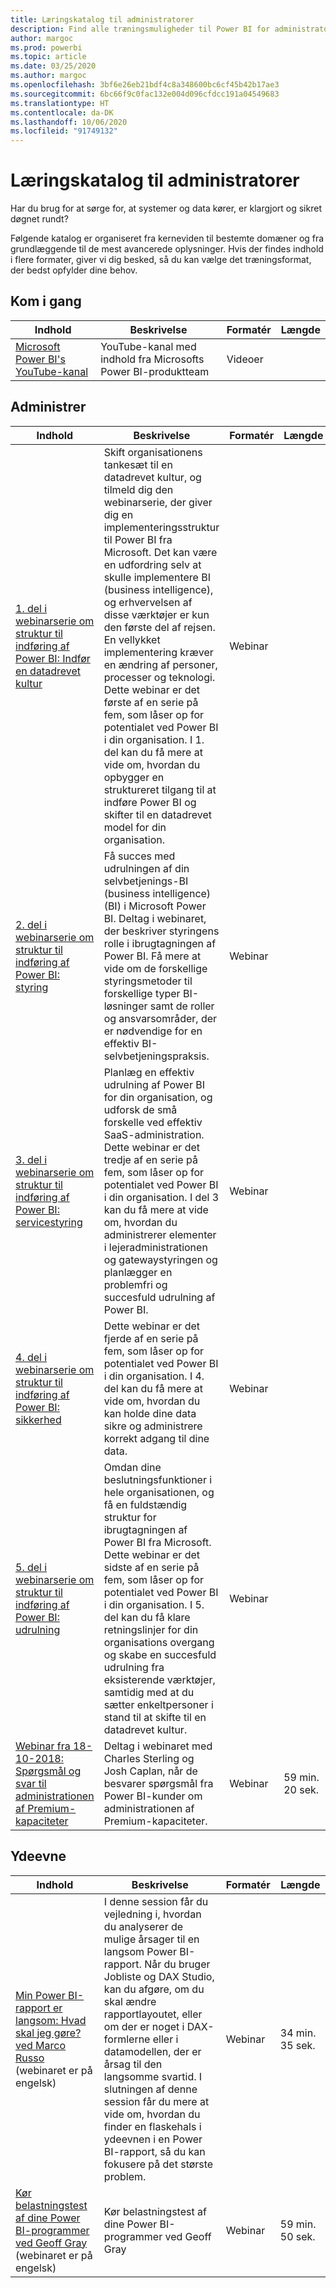 ```yaml
---
title: Læringskatalog til administratorer
description: Find alle træningsmuligheder til Power BI for administratorer – lige fra det mest basale til det mest avancerede.
author: margoc
ms.prod: powerbi
ms.topic: article
ms.date: 03/25/2020
ms.author: margoc
ms.openlocfilehash: 3bf6e26eb21bdf4c8a348600bc6cf45b42b17ae3
ms.sourcegitcommit: 6bc66f9c0fac132e004d096cfdcc191a04549683
ms.translationtype: HT
ms.contentlocale: da-DK
ms.lasthandoff: 10/06/2020
ms.locfileid: "91749132"
---
```

# <a name="administrators-learning-catalog"></a>Læringskatalog til administratorer

Har du brug for at sørge for, at systemer og data kører, er klargjort og sikret døgnet rundt?

Følgende katalog er organiseret fra kerneviden til bestemte domæner og fra grundlæggende til de mest avancerede oplysninger. Hvis der findes indhold i flere formater, giver vi dig besked, så du kan vælge det træningsformat, der bedst opfylder dine behov.

## <a name="get-started"></a>Kom i gang<a name="get-started"></a>
| Indhold | Beskrivelse  | Formatér | Længde |
|---------|--------------|--------|--------|
| [Microsoft Power BI's YouTube-kanal](https://www.youtube.com/user/mspowerbi/videos) | YouTube-kanal med indhold fra Microsofts Power BI-produktteam | Videoer |        |
## <a name="administer"></a>Administrer<a name="administer"></a>
| Indhold | Beskrivelse  | Formatér | Længde |
|-------------------------------------------------------------------------------------|---------------------------------------------------------------------|--------|--------|
| [1. del i webinarserie om struktur til indføring af Power BI: Indfør en datadrevet kultur](https://info.microsoft.com/ww-landing-powerbi-adoption-ondemand.html?Is=Website)                                | Skift organisationens tankesæt til en datadrevet kultur, og tilmeld dig den webinarserie, der giver dig en implementeringsstruktur til Power BI fra Microsoft. Det kan være en udfordring selv at skulle implementere BI (business intelligence), og erhvervelsen af disse værktøjer er kun den første del af rejsen. En vellykket implementering kræver en ændring af personer, processer og teknologi. Dette webinar er det første af en serie på fem, som låser op for potentialet ved Power BI i din organisation. I 1. del kan du få mere at vide om, hvordan du opbygger en struktureret tilgang til at indføre Power BI og skifter til en datadrevet model for din organisation.   | Webinar |                 |
| [2. del i webinarserie om struktur til indføring af Power BI: styring](https://info.microsoft.com/ww-ondemand-powerbi-governance.html?Is=Website)  | Få succes med udrulningen af din selvbetjenings-BI (business intelligence) (BI) i Microsoft Power BI. Deltag i webinaret, der beskriver styringens rolle i ibrugtagningen af Power BI. Få mere at vide om de forskellige styringsmetoder til forskellige typer BI-løsninger samt de roller og ansvarsområder, der er nødvendige for en effektiv BI-selvbetjeningspraksis.  | Webinar |                 |
| [3. del i webinarserie om struktur til indføring af Power BI: servicestyring ](https://info.microsoft.com/ww-ondemand-pbi-adoption-framework-part3.html)  | Planlæg en effektiv udrulning af Power BI for din organisation, og udforsk de små forskelle ved effektiv SaaS-administration. Dette webinar er det tredje af en serie på fem, som låser op for potentialet ved Power BI i din organisation. I del 3 kan du få mere at vide om, hvordan du administrerer elementer i lejeradministrationen og gatewaystyringen og planlægger en problemfri og succesfuld udrulning af Power BI.  | Webinar |                 |
| [4. del i webinarserie om struktur til indføring af Power BI: sikkerhed](https://info.microsoft.com/ww-ondemand-pbi-adoption-framework-part4.html)  | Dette webinar er det fjerde af en serie på fem, som låser op for potentialet ved Power BI i din organisation. I 4. del kan du få mere at vide om, hvordan du kan holde dine data sikre og administrere korrekt adgang til dine data.  | Webinar |                 |
| [5. del i webinarserie om struktur til indføring af Power BI: udrulning](https://info.microsoft.com/ww-ondemand-powerbi-adoption-part5-rollout.html)   | Omdan dine beslutningsfunktioner i hele organisationen, og få en fuldstændig struktur for ibrugtagningen af Power BI fra Microsoft. Dette webinar er det sidste af en serie på fem, som låser op for potentialet ved Power BI i din organisation. I 5. del kan du få klare retningslinjer for din organisations overgang og skabe en succesfuld udrulning fra eksisterende værktøjer, samtidig med at du sætter enkeltpersoner i stand til at skifte til en datadrevet kultur.  | Webinar |                 |
| [Webinar fra 18-10-2018: Spørgsmål og svar til administrationen af Premium-kapaciteter](https://community.powerbi.com/t5/Webinars-and-Video-Gallery/10-18-18-Webinar-Q-amp-A-on-Managing-Premium-Capacities/td-p/535555)  | Deltag i webinaret med Charles Sterling og Josh Caplan, når de besvarer spørgsmål fra Power BI-kunder om administrationen af Premium-kapaciteter.  | Webinar | 59 min. 20 sek.     |
## <a name="performance"></a>Ydeevne<a name="performance"></a>
| Indhold | Beskrivelse  | Formatér | Længde |
|-------------------------------------------------------------------------------------|---------------------------------------------------------------------|--------|--------|
| [Min Power BI-rapport er langsom: Hvad skal jeg gøre? ved Marco Russo](https://community.powerbi.com/t5/Webinars-and-Video-Gallery/My-Power-BI-report-is-slow-what-should-I-do-by-Marco-Russo/td-p/547348) (webinaret er på engelsk) | I denne session får du vejledning i, hvordan du analyserer de mulige årsager til en langsom Power BI-rapport. Når du bruger Jobliste og DAX Studio, kan du afgøre, om du skal ændre rapportlayoutet, eller om der er noget i DAX-formlerne eller i datamodellen, der er årsag til den langsomme svartid.  I slutningen af denne session får du mere at vide om, hvordan du finder en flaskehals i ydeevnen i en Power BI-rapport, så du kan fokusere på det største problem.  | Webinar | 34 min. 35 sek.     |
| [Kør belastningstest af dine Power BI-programmer ved Geoff Gray](https://community.powerbi.com/t5/Webinars-and-Video-Gallery/Load-Test-your-Power-BI-Applications-with-Geoff-Gray/td-p/397357) (webinaret er på engelsk)  | Kør belastningstest af dine Power BI-programmer ved Geoff Gray  | Webinar | 59 min. 50 sek.     |
